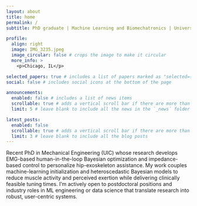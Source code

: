 ```yaml
---
layout: about
title: home
permalink: /
subtitle: PhD graduate | Machine Learning and Biomechatronics | University of Illinois at Chicago

profile:
  align: right
  image: IMG_3235.jpeg
  image_circular: false # crops the image to make it circular
  more_info: >
    <p>Chicago, IL</p>

selected_papers: true # includes a list of papers marked as "selected={true}"
social: false # includes social icons at the bottom of the page

announcements:
  enabled: false # includes a list of news items
  scrollable: true # adds a vertical scroll bar if there are more than 3 news items
  limit: 5 # leave blank to include all the news in the `_news` folder

latest_posts:
  enabled: false
  scrollable: true # adds a vertical scroll bar if there are more than 3 new posts items
  limit: 3 # leave blank to include all the blog posts
---
```


Recent PhD in Mechanical Engineering (UIC) whose research develops EMG-based human-in-the-loop Bayesian optimization and impedance-based control to personalize hip-exoskeleton assistance. My work couples machine-learning initialization and heteroscedastic Bayesian models to reduce muscle activity and perceived exertion while delivering clinically feasible tuning times. I’m actively open to postdoctoral positions and industry roles in ML engineering or data science that translate research into robust, user-centric systems.
